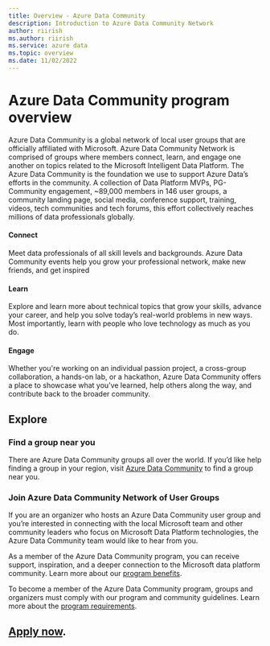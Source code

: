 ```yaml
---
title: Overview - Azure Data Community
description: Introduction to Azure Data Community Network
author: riirish
ms.author: riirish
ms.service: azure data
ms.topic: overview
ms.date: 11/02/2022
---
```


# Azure Data Community program overview

Azure Data Community is a global network of local user groups that are officially affiliated with Microsoft. Azure Data Community Network is comprised of groups where members connect, learn, and engage one another on topics related to the Microsoft Intelligent Data Platform.  The Azure Data Community is the foundation we use to support Azure Data’s efforts in the community.  A collection of Data Platform MVPs, PG-Community engagement, ~89,000 members in 146 user groups, a community landing page, social media, conference support, training, videos, tech communities and tech forums, this effort collectively reaches millions of data professionals globally. 


####      **Connect**

Meet data professionals of all skill levels and backgrounds. Azure Data Community events help you grow your professional network, make new friends, and get inspired

####     **Learn**

Explore and learn more about technical topics that grow your skills, advance your career, and help you solve today’s real-world problems in new ways. Most importantly, learn with people who love technology as much as you do.


####      **Engage**

Whether you're working on an individual passion project, a cross-group collaboration, a hands-on lab, or a hackathon, Azure Data Community offers a place to showcase what you’ve learned, help others along the way, and contribute back to the broader community.

## Explore

### Find a group near you

There are Azure Data Community groups all over the world. If you’d like help finding a group in your region, visit [Azure Data Community](https://aka.ms/datacommunity) to find a group near you.

### Join Azure Data Community Network of User Groups

If you are an organizer who hosts an Azure Data Community user group and you’re interested in connecting with the local Microsoft team and other community leaders who focus on Microsoft Data Platform technologies, the Azure Data Community team would like to hear from you.

As a member of the Azure Data Community program, you can receive support, inspiration, and a deeper connection to the Microsoft data platform community. Learn more about our [program benefits](program-guide.md#program-benefits).

To become a member of the Azure Data Community program, groups and organizers must comply with our program and community guidelines. Learn more about the [program requirements](program-guide.md#program-requirements).

##  [Apply now](https://aka.ms/AzureDataCommunity/Apply).
